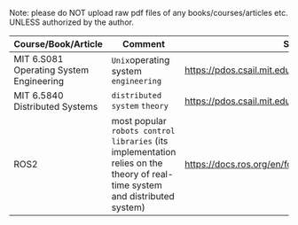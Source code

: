 Note: please do NOT upload raw pdf files of any books/courses/articles etc. UNLESS authorized by the author.

| Course/Book/Article | Comment | Source |
|------------|------------|------------|
| MIT 6.S081 Operating System Engineering | `Unix`operating system `engineering` | https://pdos.csail.mit.edu/6.S081/2021/schedule.html |
| MIT 6.5840 Distributed Systems | `distributed system` `theory` | https://pdos.csail.mit.edu/6.824/ |
| ROS2 | most popular `robots control libraries` (its implementation relies on the theory of real-time system and distributed system) | https://docs.ros.org/en/foxy/index.html |